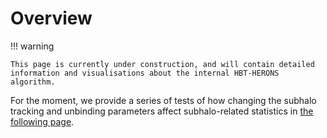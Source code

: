 # Overview


!!! warning

    This page is currently under construction, and will contain detailed information and visualisations about the internal HBT-HERONS algorithm.

For the moment, we provide a series of tests of how changing the subhalo tracking and unbinding parameters affect subhalo-related statistics in [the following page](./parameter_choices.md).